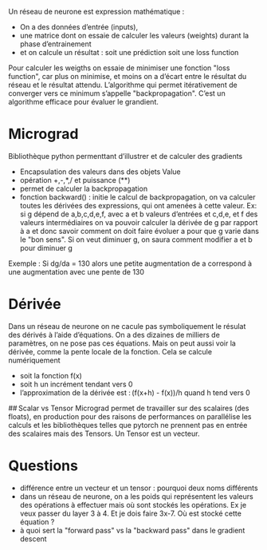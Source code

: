 Un réseau de neurone est expression mathématique :
- On a des données d’entrée (inputs),
- une matrice dont on essaie de calculer les valeurs (weights) durant la phase d’entrainement
- et on calcule un résultat : soit une prédiction soit une loss function

Pour  calculer les weigths on essaie de minimiser une fonction "loss function", car plus on minimise, et moins on a d’écart entre le résultat du réseau et le résultat attendu.
L’algorithme qui permet itérativement de converger vers ce minimum s’appelle "backpropagation". C’est un algorithme efficace pour évaluer le grandient.

# Micrograd
Bibliothèque python permenttant d’illustrer et de calculer des gradients
- Encapsulation des valeurs dans des objets Value
- opération +,-,*,/ et puissance (**)
- permet de calculer la backpropagation
- fonction backward() : initie le calcul de backpropagation, on va calculer toutes les dérivées des expressions, qui ont amenées à cette valeur. Ex: si g dépend de a,b,c,d,e,f, avec a et b valeurs d’entrées et c,d,e, et f des valeurs intermédiaires on va pouvoir calculer la dérivée de g par rapport à a et donc savoir comment on doit faire évoluer a pour que g varie dans le "bon sens". Si on veut diminuer g, on saura comment modifier a et b pour diminuer g

Exemple :
Si dg/da = 130 alors une petite augmentation de a correspond à une augmentation avec une pente de 130

# Dérivée
Dans un réseau de neurone on ne cacule pas symboliquement le résulat des dérivés à l’aide d’équations. On a des dizaines de milliers de paramètres, on ne pose pas ces équations.
Mais on peut aussi voir la dérivée, comme la pente locale de la fonction. Cela se calcule numériquement 
- soit la fonction f(x)
- soit h un incrément tendant vers 0
- l’approximation de la dérivée est : (f(x+h) - f(x))/h quand h tend vers 0

## Scalar vs Tensor
Micrograd permet de travailler sur des scalaires (des floats), en production pour des raisons de performances on parallélise les calculs et les bibliothèques telles que pytorch ne prennent pas en entrée des scalaires mais des Tensors. Un Tensor est un vecteur.


# Questions
- différence entre un vecteur et un tensor : pourquoi deux noms différents
- dans un réseau de neurone, on a les poids qui représentent les valeurs des opérations à effectuer mais où sont stockés les opérations. Ex je veux passer du layer 3 à 4. Et je dois faire 3x-7. Où est stocké cette équation ?
- à quoi sert la "forward pass" vs la "backward pass" dans le gradient descent